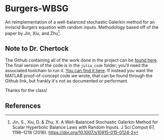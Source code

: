 # Burgers-WBSG
An reimplementation of a well-balanced stochastic Galerkin method for an
inviscid Burgers equation with random inputs. Methodology based off of the paper
by Jin, Xiu, and Zhu[^1].

## Note to Dr. Chertock

The Github containing all of the work done in the project can be [found
here](https://github.com/abhijit-c/burgers-wbsg). The final version of the code
is in the `julia_code` folder; you'll need the associated toolchain to run it.
[You can find it here](https://julialang.org/). If instead you want the MATLAB
proof-of-concept code we wrote, that can be found through the Github link, but
frankly it's not as documented or performant.

Thanks for the class!

## References

[^1]: Jin, S., Xiu, D. & Zhu, X. A Well-Balanced Stochastic Galerkin Method for
  Scalar Hyperbolic Balance Laws with Random Inputs. J Sci Comput 67, 1198–1218
  (2016). https://doi.org/10.1007/s10915-015-0124-2
